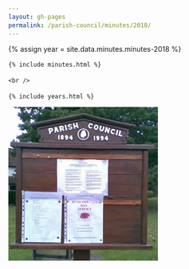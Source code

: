 ```yaml
---
layout: gh-pages
permalink: /parish-council/minutes/2018/
---
```


<div class="panelLeft">
	{% assign year = site.data.minutes.minutes-2018 %}

	{% include minutes.html %}

	<br />

	{% include years.html %}
</div>

<div class="panelLeft">
	<img src="/common/image/noticeBoard.jpg" alt="Notice Board" width="300" height="309" />
</div>

